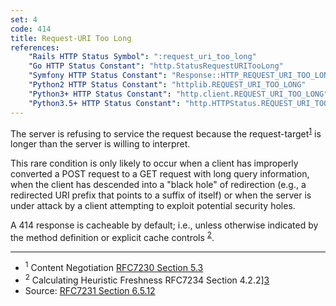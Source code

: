 ```yaml
---
set: 4
code: 414
title: Request-URI Too Long
references:
    "Rails HTTP Status Symbol": ":request_uri_too_long"
    "Go HTTP Status Constant": "http.StatusRequestURITooLong"
    "Symfony HTTP Status Constant": "Response::HTTP_REQUEST_URI_TOO_LONG"
    "Python2 HTTP Status Constant": "httplib.REQUEST_URI_TOO_LONG"
    "Python3+ HTTP Status Constant": "http.client.REQUEST_URI_TOO_LONG"
    "Python3.5+ HTTP Status Constant": "http.HTTPStatus.REQUEST_URI_TOO_LONG"
---
```


The server is refusing to service the request because the request-target<sup>[1](#ref-1)</sup> is longer than the server is willing to interpret.

This rare condition is only likely to occur when a client has improperly converted a POST request to a GET request with long query information, when the client has descended into a "black hole" of redirection (e.g., a redirected URI prefix that points to a suffix of itself) or when the server is under attack by a client attempting to exploit potential security holes.

A 414 response is cacheable by default; i.e., unless otherwise indicated by the method definition or explicit cache controls <sup>[2](#ref-2)</sup>.

---

* <span id="ref-1"><sup>1</sup> Content Negotiation
[RFC7230 Section 5.3][2]</span>
* <span id="ref-2"><sup>2</sup> Calculating Heuristic Freshness
RFC7234 Section 4.2.2][3]</span>
* Source: [RFC7231 Section 6.5.12][1]

[1]: <http://tools.ietf.org/html/rfc7231#section-6.5.12>
[2]: <http://tools.ietf.org/html/rfc7231#section-5.3>
[3]: <http://tools.ietf.org/html/rfc7234#section-4.2.2>
